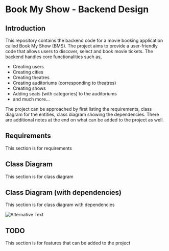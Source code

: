 # Book My Show - Backend Design

## Introduction

This repository contains the backend code for a movie booking 
application called Book My Show (BMS). The project aims to provide a 
user-friendly code that allows users to discover, select and book movie
tickets. The backend handles core functionalities such as,

- Creating users 
- Creating cities
- Creating theatres
- Creating auditoriums (corresponding to theatres)
- Creating shows
- Adding seats (with categories) to the auditoriums
- and much more...

The project can be approached by first listing the requirements, class
diagram for the entities, class diagram showing the dependencies. There
are additional notes at the end on what can be added to the project as
well.

## Requirements

This section is for requirements

## Class Diagram

This section is for class diagram

## Class Diagram (with dependencies)

This section is for class diagram with dependencies

![Alternative Text](https://github.com/Vibhishan/bookmyshow-design/tree/main/class_diagram_with_dependencies.png?raw=true)

## TODO

This section is for features that can be added to the project